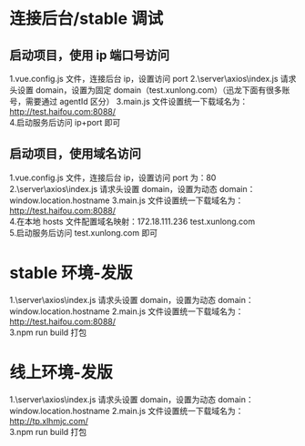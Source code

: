 # 连接后台/stable 调试

## 启动项目，使用 ip 端口号访问

1.vue.config.js 文件，连接后台 ip，设置访问 port
2.\server\axios\index.js 请求头设置 domain，设置为固定 domain（test.xunlong.com）（迅龙下面有很多账号，需要通过 agentId 区分）
3.main.js 文件设置统一下载域名为：http://test.haifou.com:8088/  
4.启动服务后访问 ip+port 即可

## 启动项目，使用域名访问

1.vue.config.js 文件，连接后台 ip，设置访问 port 为：80
2.\server\axios\index.js 请求头设置 domain，设置为动态 domain：window.location.hostname
3.main.js 文件设置统一下载域名为：http://test.haifou.com:8088/  
4.在本地 hosts 文件配置域名映射：172.18.111.236 test.xunlong.com  
5.启动服务后访问 test.xunlong.com 即可

# stable 环境-发版

1.\server\axios\index.js 请求头设置 domain，设置为动态 domain：window.location.hostname
2.main.js 文件设置统一下载域名为：http://test.haifou.com:8088/  
3.npm run build 打包

# 线上环境-发版

1.\server\axios\index.js 请求头设置 domain，设置为动态 domain：window.location.hostname
2.main.js 文件设置统一下载域名为：http://tp.xlhmjc.com/  
3.npm run build 打包
